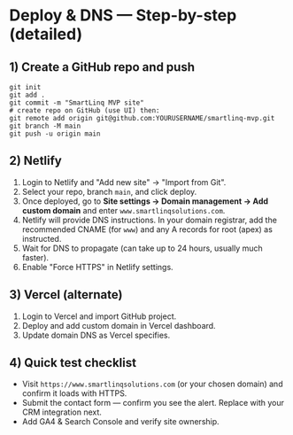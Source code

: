 # Deploy & DNS — Step-by-step (detailed)

## 1) Create a GitHub repo and push
```
git init
git add .
git commit -m "SmartLinq MVP site"
# create repo on GitHub (use UI) then:
git remote add origin git@github.com:YOURUSERNAME/smartlinq-mvp.git
git branch -M main
git push -u origin main
```

## 2) Netlify
1. Login to Netlify and "Add new site" -> "Import from Git".
2. Select your repo, branch `main`, and click deploy.
3. Once deployed, go to **Site settings -> Domain management -> Add custom domain** and enter `www.smartlinqsolutions.com`.
4. Netlify will provide DNS instructions. In your domain registrar, add the recommended CNAME (for `www`) and any A records for root (apex) as instructed.
5. Wait for DNS to propagate (can take up to 24 hours, usually much faster).
6. Enable "Force HTTPS" in Netlify settings.

## 3) Vercel (alternate)
1. Login to Vercel and import GitHub project.
2. Deploy and add custom domain in Vercel dashboard.
3. Update domain DNS as Vercel specifies.

## 4) Quick test checklist
- Visit `https://www.smartlinqsolutions.com` (or your chosen domain) and confirm it loads with HTTPS.
- Submit the contact form — confirm you see the alert. Replace with your CRM integration next.
- Add GA4 & Search Console and verify site ownership.
